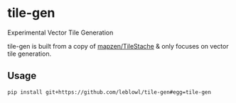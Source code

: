 # tile-gen
Experimental Vector Tile Generation

tile-gen is built from a copy of [mapzen/TileStache](https://github.com/mapzen/TileStache) & only focuses on vector tile generation.

## Usage 
```shell
pip install git+https://github.com/leblowl/tile-gen#egg=tile-gen
```
